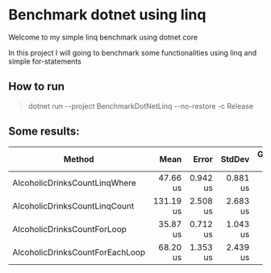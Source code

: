 # Benchmark dotnet using linq

Welcome to my simple linq benchmark using dotnet core

In this project I will going to benchmark some functionalities using linq and simple for-statements

## How to run

> dotnet run --project BenchmarkDotNetLinq --no-restore -c Release

## Some results:

|                          Method |      Mean |    Error |   StdDev | Gen 0 | Gen 1 | Gen 2 | Allocated |
|-------------------------------- |----------:|---------:|---------:|------:|------:|------:|----------:|
|   AlcoholicDrinksCountLinqWhere |  47.66 us | 0.942 us | 0.881 us |     - |     - |     - |      72 B |
|   AlcoholicDrinksCountLinqCount | 131.19 us | 2.508 us | 2.683 us |     - |     - |     - |      40 B |
|     AlcoholicDrinksCountForLoop |  35.87 us | 0.712 us | 1.043 us |     - |     - |     - |         - |
| AlcoholicDrinksCountForEachLoop |  68.20 us | 1.353 us | 2.439 us |     - |     - |     - |         - |
